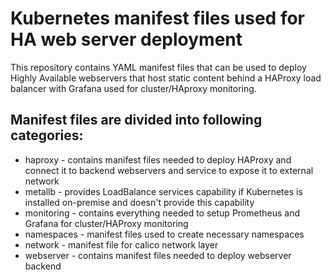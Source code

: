 # Kubernetes manifest files used for HA web server deployment

This repository contains YAML manifest files that can be used to deploy Highly Available webservers that host static content behind a HAProxy load balancer with Grafana used for cluster/HAproxy monitoring.

## Manifest files are divided into following categories:
* haproxy - contains manifest files needed to deploy HAProxy and connect it to backend webservers and service to expose it to external network
* metallb - provides LoadBalance services capability if Kubernetes is installed on-premise and doesn't provide this capability
* monitoring - contains everything needed to setup Prometheus and Grafana for cluster/HAProxy monitoring
* namespaces - manifest files used to create necessary namespaces
* network - manifest file for calico network layer
* webserver - contains manifest files needed to deploy webserver backend